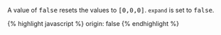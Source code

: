 <p class="b30" markdown="1">
A value of <samp class="boolean">false</samp> resets the values to <samp class="number">[0,0,0]</samp>. <code>expand</code> is set to <samp class="boolean">false</samp>.
</p>
{% highlight javascript %}
origin: false
{% endhighlight %}